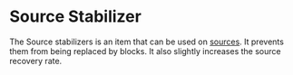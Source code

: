 Source Stabilizer
=================

The Source stabilizers is an item that can be used on [sources]. It prevents them from being replaced by blocks.
It also slightly increases the source recovery rate.

[sources]: ../../sources
